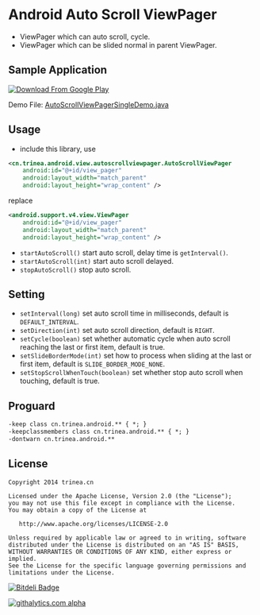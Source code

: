 Android Auto Scroll ViewPager
==============================

- ViewPager which can auto scroll, cycle.
- ViewPager which can be slided normal in parent ViewPager.

## Sample Application
<a href="https://play.google.com/store/apps/details?id=cn.trinea.android.demo" target="_blank" title="Download From Google Play"><img src="http://www.android.com/images/brand/get_it_on_play_logo_small.png" title="Download From Google Play"/></a>  

Demo File: [AutoScrollViewPagerSingleDemo.java](https://github.com/Trinea/android-demo/blob/master/src/cn/trinea/android/demo/AutoScrollViewPagerSingleDemo.java)
## Usage
- include this library, use

``` xml
<cn.trinea.android.view.autoscrollviewpager.AutoScrollViewPager
	android:id="@+id/view_pager"
	android:layout_width="match_parent"
	android:layout_height="wrap_content" />
```
replace
``` xml
<android.support.v4.view.ViewPager
	android:id="@+id/view_pager"
	android:layout_width="match_parent"
	android:layout_height="wrap_content" />
```
- `startAutoScroll()` start auto scroll, delay time is `getInterval()`.
- `startAutoScroll(int)` start auto scroll delayed.
- `stopAutoScroll()` stop auto scroll.

## Setting
- `setInterval(long)` set auto scroll time in milliseconds, default is `DEFAULT_INTERVAL`.  
- `setDirection(int)`  set auto scroll direction, default is `RIGHT`.  
- `setCycle(boolean)` set whether automatic cycle when auto scroll reaching the last or first item, default is true. 
- `setSlideBorderMode(int)` set how to process when sliding at the last or first item, default is `SLIDE_BORDER_MODE_NONE`.
- `setStopScrollWhenTouch(boolean)` set whether stop auto scroll when touching, default is true.

## Proguard
``` xml
-keep class cn.trinea.android.** { *; }
-keepclassmembers class cn.trinea.android.** { *; }
-dontwarn cn.trinea.android.**
```

## License

    Copyright 2014 trinea.cn

    Licensed under the Apache License, Version 2.0 (the "License");
    you may not use this file except in compliance with the License.
    You may obtain a copy of the License at

       http://www.apache.org/licenses/LICENSE-2.0

    Unless required by applicable law or agreed to in writing, software
    distributed under the License is distributed on an "AS IS" BASIS,
    WITHOUT WARRANTIES OR CONDITIONS OF ANY KIND, either express or implied.
    See the License for the specific language governing permissions and
    limitations under the License.

[![Bitdeli Badge](https://d2weczhvl823v0.cloudfront.net/Trinea/android-auto-scroll-view-pager/trend.png)](https://bitdeli.com/free "Bitdeli Badge")

[![githalytics.com alpha](https://cruel-carlota.pagodabox.com/980e58e9fe20890c1f61564a29311cdf "githalytics.com")](http://githalytics.com/Trinea/android-auto-scroll-view-pager)


